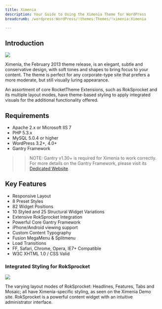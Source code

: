 ```yaml
---
title: Ximenia
description: Your Guide to Using the Ximenia Theme for WordPress
breadcrumb: /wordpress:WordPress/!themes:Themes/!ximenia:Ximenia

---
```


Introduction
-----

![][ximenia]

Ximenia, the February 2013 theme release, is an elegant, subtle and conservative design, with soft tones and shapes to bring focus to your content. The theme is perfect for any corporate-type site that prefers a more moderate, but still visually luring appearance.

An assortment of core RocketTheme Extensions, such as RokSprocket and its multiple layout modes, have theme-based styling to apply integrated visuals for the additional functionality offered.

Requirements
-----

* Apache 2.x or Microsoft IIS 7
* PHP 5.3.x
* MySQL 5.0.4 or higher
* WordPress 3.2+, 4.0+
* Gantry Framework

>> NOTE: Gantry v1.30+ is required for Ximenia to work correctly. For more details on the Gantry Framework, please visit its [Dedicated Website][gantry].

Key Features
-----

* Responsive Layout
* 8 Preset Styles
* 82 Widget Positions
* 10 Styled and 25 Structural Widget Variations
* Extensive RokSprocket Integration
* Powerful Core Gantry Framework
* iPhone/Android viewing support
* Custom Content Typography
* Fusion MegaMenu & Splitmenu
* Load Transitions
* FF, Safari, Chrome, Opera, IE7+ Compatible
* W3C XHTML 1.0 / CSS Valid

### Integrated Styling for RokSprocket

![][roksprocket1]

The varying layout modes of RokSprocket: Headlines, Features, Tabs and Mosaic; all have Ximenia-specific styling, as seen on the Ximenia Demo site. RokSprocket is a powerful content widget with an intuitive administrator interface.

[gantry]: http://www.gantry-framework.org/
[gantry_install]: ../../start/gantry.md
[ximenia]: assets/ximenia.jpeg
[responsive]: assets/responsive.jpg
[roksprocket1]: assets/roksprocket_1.jpg
[roksprocket2]: assets/roksprocket_2.jpg
[roksprocket3]: assets/roksprocket_3.jpg
[roksprocket4]: assets/roksprocket_4.jpg
[gantry4]: assets/gantry4.jpg
[bootstrap]: http://twitter.github.com/bootstrap/